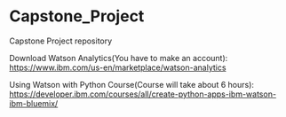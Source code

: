 # Capstone_Project
Capstone Project repository

Download Watson Analytics(You have to make an account):
  https://www.ibm.com/us-en/marketplace/watson-analytics

Using Watson with Python Course(Course will take about 6 hours): 
  https://developer.ibm.com/courses/all/create-python-apps-ibm-watson-ibm-bluemix/
